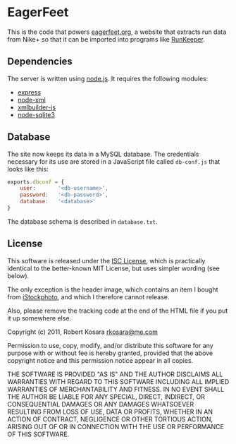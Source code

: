 # EagerFeet

This is the code that powers [eagerfeet.org](http://eagerfeet.org/), a website that extracts run data from Nike+ so that it can be imported into programs like [RunKeeper](http://runkeeper.com/).

## Dependencies

The server is written using [node.js](http://nodejs.org). It requires the following modules:

* [express](https://github.com/visionmedia/express)
* [node-xml](https://github.com/robrighter/node-xml)
* [xmlbuilder-js](https://github.com/oozcitak/xmlbuilder-js)
* [node-sqlite3](https://github.com/developmentseed/node-sqlite3)

## Database

The site now keeps its data in a MySQL database. The credentials necessary for its use are stored in a JavaScript file called `db-conf.js` that looks like this:

````javascript
exports.dbconf = {
	user:		'<db-username>',
	password:	'<db-password>',
	database:	'<database>'
}
````

 The database schema is described in `database.txt`.

## License

This software is released under the [ISC License](http://www.opensource.org/licenses/isc-license), which is practically identical to the better-known MIT License, but uses simpler wording (see below).

The only exception is the header image, which contains an item I bought from [iStockphoto](http://www.istockphoto.com/), and which I therefore cannot release.

Also, please remove the tracking code at the end of the HTML file if you put it up somewhere else.

Copyright (c) 2011, Robert Kosara <rkosara@me.com>

Permission to use, copy, modify, and/or distribute this software for any
purpose with or without fee is hereby granted, provided that the above
copyright notice and this permission notice appear in all copies.

THE SOFTWARE IS PROVIDED "AS IS" AND THE AUTHOR DISCLAIMS ALL WARRANTIES
WITH REGARD TO THIS SOFTWARE INCLUDING ALL IMPLIED WARRANTIES OF
MERCHANTABILITY AND FITNESS. IN NO EVENT SHALL THE AUTHOR BE LIABLE FOR
ANY SPECIAL, DIRECT, INDIRECT, OR CONSEQUENTIAL DAMAGES OR ANY DAMAGES
WHATSOEVER RESULTING FROM LOSS OF USE, DATA OR PROFITS, WHETHER IN AN
ACTION OF CONTRACT, NEGLIGENCE OR OTHER TORTIOUS ACTION, ARISING OUT OF
OR IN CONNECTION WITH THE USE OR PERFORMANCE OF THIS SOFTWARE.